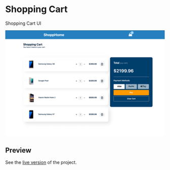 # Shopping Cart

Shopping Cart UI

![Project Screenshot](screenshot.png)

## Preview

See the [live version](https://shopphome.netlify.app/) of the project.
